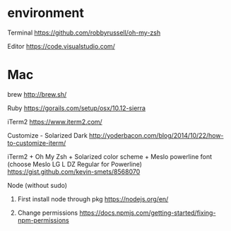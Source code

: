 # environment


Terminal
https://github.com/robbyrussell/oh-my-zsh

Editor
https://code.visualstudio.com/


# Mac
brew
http://brew.sh/

Ruby
https://gorails.com/setup/osx/10.12-sierra

iTerm2
https://www.iterm2.com/

Customize - Solarized Dark
http://yoderbacon.com/blog/2014/10/22/how-to-customize-iterm/

iTerm2 + Oh My Zsh + Solarized color scheme + Meslo powerline font (choose Meslo LG L DZ Regular for Powerline)
https://gist.github.com/kevin-smets/8568070

Node (without sudo)
1. First install node through pkg
https://nodejs.org/en/

2. Change permissions 
https://docs.npmjs.com/getting-started/fixing-npm-permissions

